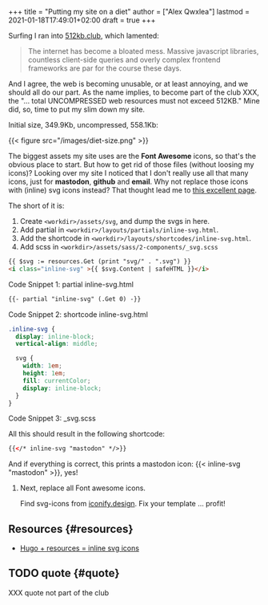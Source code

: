 +++
title = "Putting my site on a diet"
author = ["Alex Qwxlea"]
lastmod = 2021-01-18T17:49:01+02:00
draft = true
+++

Surfing I ran into [512kb.club](https://512kb.club/), which lamented:

> The internet has become a bloated mess. Massive javascript libraries, countless client-side queries and overly complex frontend frameworks are par for the course these days.

And I agree, the web is becoming unusable, or at least annoying, and we should all do our part. As the name implies, to become part of the club XXX, the "... total UNCOMPRESSED web resources must not exceed 512KB." Mine did, so, time to put my slim down my site.

Initial size, 349.9Kb, uncompressed, 558.1Kb:

{{< figure src="/images/diet-size.png" >}}

The biggest assets my site uses are the **Font Awesome** icons, so that's the obvious place to start. But how to get rid of those files (without loosing my icons)? Looking over my site I noticed that I don't really use all that many icons, just for ****mastodon****, ****github**** and ****email****. Why not replace those icons with (inline) svg icons instead? That thought lead me to [this excellent page](http://oostens.me/posts/hugo-resources-inline-svg-icons/).

The short of it is:

1.  Create `<workdir>/assets/svg`, and dump the svgs in here.
2.  Add partial in `<workdir>/layouts/partials/inline-svg.html`.
3.  Add the shortcode in `<workdir>/layouts/shortcodes/inline-svg.html`.
4.  Add scss in `<workdir>/assets/sass/2-components/_svg.scss`

<!--listend-->

```html
{{ $svg := resources.Get (print "svg/" . ".svg") }}
<i class="inline-svg" >{{ $svg.Content | safeHTML }}</i>
```

<div class="src-block-caption">
  <span class="src-block-number">Code Snippet 1</span>:
  partial inline-svg.html
</div>

```html
{{- partial "inline-svg" (.Get 0) -}}
```

<div class="src-block-caption">
  <span class="src-block-number">Code Snippet 2</span>:
  shortcode inline-svg.html
</div>

```css
.inline-svg {
  display: inline-block;
  vertical-align: middle;

  svg {
    width: 1em;
    height: 1em;
    fill: currentColor;
    display: inline-block;
  }
}
```

<div class="src-block-caption">
  <span class="src-block-number">Code Snippet 3</span>:
  _svg.scss
</div>

All this should result in the following shortcode:

```html
{{</* inline-svg "mastodon" */>}}
```

And if everything is correct, this prints a mastodon icon: {{< inline-svg "mastodon" >}}, yes!

1.  Next, replace all Font awesome icons.

    Find svg-icons from [iconify.design](https://iconify.design/icon-sets/). Fix your template ... profit!


## Resources {#resources}

-   [Hugo + resources = inline svg icons](http://oostens.me/posts/hugo-resources-inline-svg-icons/)


## <span class="org-todo todo TODO">TODO</span> quote {#quote}

XXX quote not part of the club
